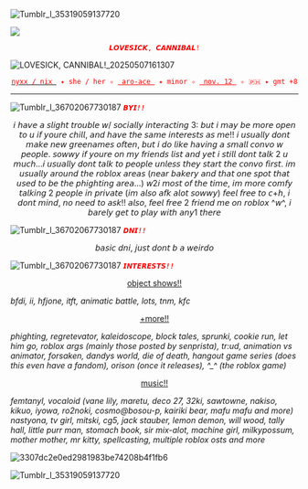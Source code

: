 ![Tumblr_l_35319059137720](https://github.com/user-attachments/assets/e692680f-f8d3-4413-a4c9-9466bd4a0ae6)

![](https://komarev.com/ghpvc/?username=sodapackyaoi&label=>w<&color=blue)
  
<p align="center">
<code style=color:red>𝙇𝙊𝙑𝙀𝙎𝙄𝘾𝙆, 𝘾𝘼𝙉𝙉𝙄𝘽𝘼𝙇!</code>
</p>

![LOVESICK, CANNIBAL!_20250507161307](https://github.com/user-attachments/assets/e550d227-e420-4213-9102-9e41529e34fd)



<p align="center"> <ins> <code style="color : red">nyxx / nix </ins> ✦ she / her ✧ <ins> aro-ace </ins> ✦ minor ✧ <ins> nov. 12 </ins> ✧ 🇵🇭 ✦ gmt +8</code> </p> 

-----------

![Tumblr_l_36702067730187](https://github.com/user-attachments/assets/e5eec7e8-b919-4b68-87e3-3579b7a74aa1)
<code style="color : red">***𝘽𝙔𝙄!!***</code>

<p align="center">
𝘪 𝘩𝘢𝘷𝘦 𝘢 𝘴𝘭𝘪𝘨𝘩𝘵 𝘵𝘳𝘰𝘶𝘣𝘭𝘦 𝘸/ 𝘴𝘰𝘤𝘪𝘢𝘭𝘭𝘺 𝘪𝘯𝘵𝘦𝘳𝘢𝘤𝘵𝘪𝘯𝘨 3: 𝘣𝘶𝘵 𝘪 𝘮𝘢𝘺 𝘣𝘦 𝘮𝘰𝘳𝘦 𝘰𝘱𝘦𝘯 𝘵𝘰 𝘶 𝘪𝘧 𝘺𝘰𝘶𝘳𝘦 𝘤𝘩𝘪𝘭𝘭, 𝘢𝘯𝘥 𝘩𝘢𝘷𝘦 𝘵𝘩𝘦 𝘴𝘢𝘮𝘦 𝘪𝘯𝘵𝘦𝘳𝘦𝘴𝘵𝘴 𝘢𝘴 𝘮𝘦!! 𝘪 𝘶𝘴𝘶𝘢𝘭𝘭𝘺 𝘥𝘰𝘯𝘵 𝘮𝘢𝘬𝘦 𝘯𝘦𝘸 𝘨𝘳𝘦𝘦𝘯𝘢𝘮𝘦𝘴 𝘰𝘧𝘵𝘦𝘯, 𝘣𝘶𝘵 𝘪 𝘥𝘰 𝘭𝘪𝘬𝘦 𝘩𝘢𝘷𝘪𝘯𝘨 𝘢 𝘴𝘮𝘢𝘭𝘭 𝘤𝘰𝘯𝘷𝘰 𝘸 𝘱𝘦𝘰𝘱𝘭𝘦. 𝘴𝘰𝘸𝘸𝘺 𝘪𝘧 𝘺𝘰𝘶𝘳𝘦 𝘰𝘯 𝘮𝘺 𝘧𝘳𝘪𝘦𝘯𝘥𝘴 𝘭𝘪𝘴𝘵 𝘢𝘯𝘥 𝘺𝘦𝘵 𝘪 𝘴𝘵𝘪𝘭𝘭 𝘥𝘰𝘯𝘵 𝘵𝘢𝘭𝘬 2 𝘶 𝘮𝘶𝘤𝘩...𝘪 𝘶𝘴𝘶𝘢𝘭𝘭𝘺 𝘥𝘰𝘯𝘵 𝘵𝘢𝘭𝘬 𝘵𝘰 𝘱𝘦𝘰𝘱𝘭𝘦 𝘶𝘯𝘭𝘦𝘴𝘴 𝘵𝘩𝘦𝘺 𝘴𝘵𝘢𝘳𝘵 𝘵𝘩𝘦 𝘤𝘰𝘯𝘷𝘰 𝘧𝘪𝘳𝘴𝘵. 𝘪𝘮 𝘶𝘴𝘶𝘢𝘭𝘭𝘺 𝘢𝘳𝘰𝘶𝘯𝘥 𝘵𝘩𝘦 𝘳𝘰𝘣𝘭𝘰𝘹 𝘢𝘳𝘦𝘢𝘴 (𝘯𝘦𝘢𝘳 𝘣𝘢𝘬𝘦𝘳𝘺 𝘢𝘯𝘥 𝘵𝘩𝘢𝘵 𝘰𝘯𝘦 𝘴𝘱𝘰𝘵 𝘵𝘩𝘢𝘵 𝘶𝘴𝘦𝘥 𝘵𝘰 𝘣𝘦 𝘵𝘩𝘦 𝘱𝘩𝘪𝘨𝘩𝘵𝘪𝘯𝘨 𝘢𝘳𝘦𝘢...) 𝘸2𝘪 𝘮𝘰𝘴𝘵 𝘰𝘧 𝘵𝘩𝘦 𝘵𝘪𝘮𝘦, 𝘪𝘮 𝘮𝘰𝘳𝘦 𝘤𝘰𝘮𝘧𝘺 𝘵𝘢𝘭𝘬𝘪𝘯𝘨 2 𝘱𝘦𝘰𝘱𝘭𝘦 𝘪𝘯 𝘱𝘳𝘪𝘷𝘢𝘵𝘦 (𝘪𝘮 𝘢𝘭𝘴𝘰 𝘢𝘧𝘬 𝘢𝘭𝘰𝘵 𝘴𝘰𝘸𝘸𝘺) 𝘧𝘦𝘦𝘭 𝘧𝘳𝘦𝘦 𝘵𝘰 𝘤+𝘩, 𝘪 𝘥𝘰𝘯𝘵 𝘮𝘪𝘯𝘥, 𝘯𝘰 𝘯𝘦𝘦𝘥 𝘵𝘰 𝘢𝘴𝘬!! 𝘢𝘭𝘴𝘰, 𝘧𝘦𝘦𝘭 𝘧𝘳𝘦𝘦 2 𝘧𝘳𝘪𝘦𝘯𝘥 𝘮𝘦 𝘰𝘯 𝘳𝘰𝘣𝘭𝘰𝘹 ^𝘸^, 𝘪 𝘣𝘢𝘳𝘦𝘭𝘺 𝘨𝘦𝘵 𝘵𝘰 𝘱𝘭𝘢𝘺 𝘸𝘪𝘵𝘩 𝘢𝘯𝘺1 𝘵𝘩𝘦𝘳𝘦</p>


![Tumblr_l_36702067730187](https://github.com/user-attachments/assets/e5eec7e8-b919-4b68-87e3-3579b7a74aa1) <code style="color : red">***𝘿𝙉𝙄!!***</code>

<p align="center">
  𝘣𝘢𝘴𝘪𝘤 𝘥𝘯𝘪, 𝘫𝘶𝘴𝘵 𝘥𝘰𝘯𝘵 𝘣 𝘢 𝘸𝘦𝘪𝘳𝘥𝘰
  
![Tumblr_l_36702067730187](https://github.com/user-attachments/assets/e5eec7e8-b919-4b68-87e3-3579b7a74aa1) <code style="color : red">***𝙄𝙉𝙏𝙀𝙍𝙀𝙎𝙏𝙎!!***</code>
<p align="center">
  <ins> object shows!! </ins>

  *bfdi, ii, hfjone, itft, animatic battle, lots, tnm, kfc*

<p align="center">
  <ins> +more!! </ins>

*phighting, regretevator, kaleidoscope, block tales, sprunki, cookie run, let him go, roblox args (mainly those posted by senprista), tr:ud,
animation vs animator, forsaken, dandys world, die of death, hangout game series (does this even have a fandom), orison (once it releases), ^_^ (the roblox game)*

<p align="center">
  <ins> music!! </ins>
  
*femtanyl, vocaloid (vane lily, maretu, deco 27, 32ki, sawtowne, nakiso, kikuo, iyowa, ro2noki, cosmo@bosou-p, kairiki bear, mafu mafu and more) nastyona, tv girl, mitski, cg5, jack stauber, lemon demon, will wood, tally hall, little purr man, stomach book, sir mix-alot, machine girl, milkypossum, mother mother, mr kitty, spellcasting, multiple roblox osts and more*

![3307dc2e0ed2981983be74208b4f1fb6](https://github.com/user-attachments/assets/5f464439-7658-4748-9798-c839efb8bca1)


![Tumblr_l_35319059137720](https://github.com/user-attachments/assets/53ff0b31-0bf4-4516-8846-a2ab31945e6e)




